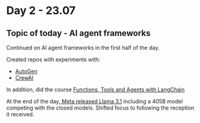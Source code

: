 # Day 2 - 23.07

## Topic of today - AI agent frameworks
Continued on AI agent frameworks in the first half of the day. 

Created repos with experiments with: 

- [AutoGen](https://github.com/elsewhat/multi-agent-autogen-experiments)
- [CrewAI](https://github.com/elsewhat/multi-agent-crewai-experiments)

In addition, did the course [Functions, Tools and Agents with LangChain](https://learn.deeplearning.ai/courses/functions-tools-agents-langchain/lesson/1/introduction)

At the end of the day,[ Meta released Llama 3.1](https://ai.meta.com/blog/meta-llama-3-1/) including a 405B model competing with the closed models. 
Shifted focus to following the reception it received.
